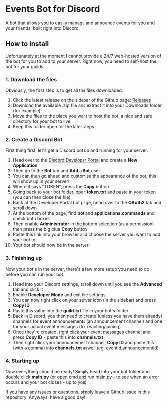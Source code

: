 # Events Bot for Discord
A bot that allows you to easily manage and announce events for you and your friends, built right into Discord.

## How to install
Unfortunately at the moment I cannot provide a 24/7 web-hosted version of the bot for you to add to your server. Right now, you need to self-host the bot for your guilds.

### 1. Download the files

Obviously, the first step is to get all the files downloaded.

1. Click the latest release on the sidebar of the Github page: [Releases](https://github.com/plexiondev/events/releases/)
2. Download the available .zip file and extract it into your Downloads folder (for example)
3. Move the files to the place you want to host the bot, a nice and safe directory for your bot to live
4. Keep this folder open for the later steps

### 2. Create a Discord Bot

First thing first, let's get a Discord bot up and running for your server.

1. Head over to the [Discord Developer Portal](https://discord.com/developers/applications) and create a **New Application**
2. Then go to the **Bot** tab and **Add** a **Bot** user
3. You can then go ahead and customise the appearance of the bot, this will show up in your server!
4. Where it says "TOKEN", press the **Copy** button
5. Going back to your bot folder, open **token.txt** and paste in your token (you can then close the file)
6. Back at the Developer Portal bot page, head over to the **OAuth2** tab and scroll down
7. At the bottom of the page, find **bot** and **applications.commands** and check both boxes
8. Then enable **Administrator** in the bottom selection (as a permission) then press the big blue **Copy** button
9. Paste this link into your browser and choose the server you want to add your bot to
10. Your bot should now be in the server!

### 3. Finishing up

Now your bot's in the server, there's a few more setup you need to do before you can run your bot.

1. Head into your Discord settings, scroll down until you see the **Advanced** tab and click it
2. Enable **Developer Mode** and exit the settings
3. You can now right click on your server icon (in the sidebar) and press **Copy ID**
4. Paste this value into the **guild.txt** file in your bot's folder
5. Back in Discord, you then need to create (unless you have them already) channels for event announcements (an announcement channel) and one for your actual event messages (for reacting/joining)
6. Once they're created, right click your event messages channel and press **Copy ID** - paste this into **channels.txt**
7. Then right click your announcement channel, **Copy ID** and paste this (with a comma) into **channels.txt** aswell (eg. eventid,announcementid)

### 4. Starting up

Now everything should be ready! Simply head into your bot folder and double click **main.py** (or open cmd and run main.py - to see when an error occurs and your bot closes - up to you)

If you have any issues or questions, simply leave a Github issue in this repository. Anyways, have a good day!
